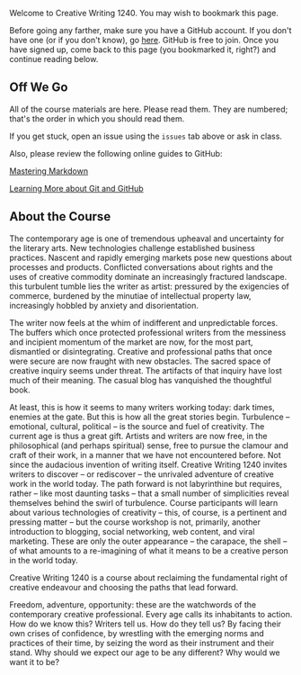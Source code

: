 Welcome to Creative Writing 1240. You may wish to bookmark this page.

Before going any farther, make sure you have a GitHub account. If you don't have one (or if you don't know), go [here](https://github.com/join). GitHub is free to join. Once you have signed up, come back to this page (you bookmarked it, right?) and continue reading below.

## Off We Go

All of the course materials are here. Please read them. They are numbered; that's the order in which you should read them.

If you get stuck, open an issue using the `issues` tab above or ask in class.

Also, please review the following online guides to GitHub:

[Mastering Markdown](https://guides.github.com/features/mastering-markdown/)

[Learning More about Git and GitHub](https://guides.github.com/)

## About the Course
The contemporary age is one of tremendous upheaval and uncertainty for
the literary arts. New technologies challenge established business
practices. Nascent and rapidly emerging markets pose new questions
about processes and products. Conflicted conversations about rights
and the uses of creative commodity dominate an increasingly fractured
landscape. this turbulent tumble lies the writer as artist: pressured
by the exigencies of commerce, burdened by the minutiae of
intellectual property law, increasingly hobbled by anxiety and
disorientation.

The writer now feels at the whim of indifferent and unpredictable
forces. The buffers which once protected professional writers from the
messiness and incipient momentum of the market are now, for the most
part, dismantled or disintegrating. Creative and professional paths
that once were secure are now fraught with new obstacles. The sacred
space of creative inquiry seems under threat. The artifacts of that
inquiry have lost much of their meaning. The casual blog has
vanquished the thoughtful book.

At least, this is how it seems to many writers working today: dark
times, enemies at the gate. But this is how all the great stories
begin. Turbulence – emotional, cultural, political – is the source and
fuel of creativity. The current age is thus a great gift. Artists and
writers are now free, in the philosophical (and perhaps spiritual)
sense, free to pursue the clamour and craft of their work, in a manner
that we have not encountered before. Not since the audacious invention
of writing itself. Creative Writing 1240 invites writers to discover –
or rediscover – the unrivaled adventure of creative work in the world
today. The path forward is not labyrinthine but requires, rather –
like most daunting tasks – that a small number of simplicities reveal
themselves behind the swirl of turbulence. Course participants will
learn about various technologies of creativity – this, of course, is a
pertinent and pressing matter – but the course workshop is not,
primarily, another introduction to blogging, social networking, web
content, and viral marketing. These are only the outer appearance –
the carapace, the shell – of what amounts to a re-imagining of what it
means to be a creative person in the world today.

Creative Writing 1240 is a course about reclaiming the fundamental
right of creative endeavour and choosing the paths that lead forward.

Freedom, adventure, opportunity: these are the watchwords of the
contemporary creative professional. Every age calls its inhabitants to
action. How do we know this? Writers tell us. How do they tell us? By
facing their own crises of confidence, by wrestling with the emerging
norms and practices of their time, by seizing the word as their
instrument and their stand. Why should we expect our age to be any
different? Why would we want it to be?

